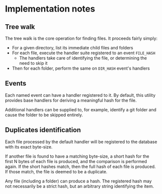 # Implementation notes

## Tree walk

The tree walk is the core operation for finding files. It proceeds fairly simply:

* For a given directory, list its immediate child files and folders
* For each file, execute the handler suite registered to an event `FILE_HASH`
    * The handlers take care of identifying the file, or determining the need to skip it
* Then for each folder, perform the same on `DIR_HASH` event's handlers

## Events

Each named event can have a handler registered to it. By default, this utility provides base handlers for deriving a meaningful hash for the file.

Additional handlers can be supplied to, for example, identify a git folder and cause the folder to be skipped entirely.

## Duplicates identification

Each file processed by the default handler will be registered to the database with its exact byte-size.

If another file is found to have a matching byte-size, a short hash for the first N bytes of each file is produced, and the comparison is performed again. If the short hashes match, then the full hash of each file is produced. If those match, the file is deemed to be a duplicate.

Any file (including a folder) can produce a hash. The registered hash may not necessarily be a strict hash, but an arbitrary string identifying the item.
